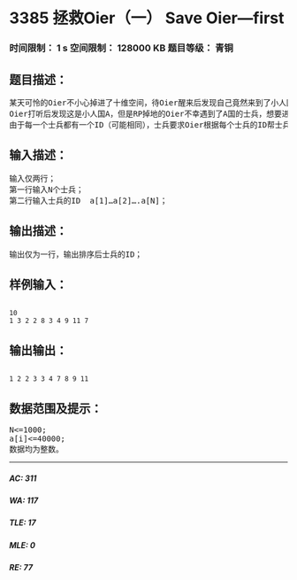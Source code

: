 # 3385 拯救Oier（一） Save Oier—first   
### 时间限制： 1 s     空间限制： 128000 KB     题目等级： 青铜  
## 题目描述：  

<pre>
某天可怜的Oier不小心掉进了十维空间，待Oier醒来后发现自己竟然来到了小人国~~~~
Oier打听后发现这是小人国A，但是RP掉地的Oier不幸遇到了A国的士兵，想要进去A国必须帮士兵做一件事。
由于每一个士兵都有一个ID（可能相同），士兵要求Oier根据每个士兵的ID帮士兵排成单调递增的队伍（即ID小在前， ID大者在后）。
</pre>
  
  
## 输入描述：  

<pre>
输入仅两行；
第一行输入N个士兵；
第二行输入士兵的ID  a[1]…a[2]….a[N]；
</pre>
  
  
## 输出描述：  

<pre>
输出仅为一行，输出排序后士兵的ID；
</pre>
  
  
## 样例输入：  

<pre><code>
10
1 3 2 2 8 3 4 9 11 7
</code></pre>
  
  
## 输出输出：  

<pre><code>
1 2 2 3 3 4 7 8 9 11
</code></pre>
  
  
## 数据范围及提示：  

<pre>
N<=1000;
a[i]<=40000;
数据均为整数。
</pre>
  
  
***  

##### AC: 311  
##### WA: 117  
##### TLE: 17  
##### MLE: 0  
##### RE: 77  
